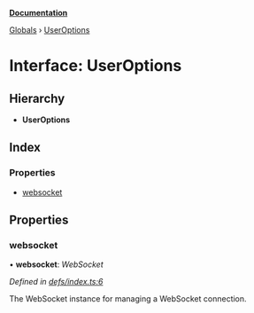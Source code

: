 **[Documentation](../README.md)**

[Globals](../README.md) › [UserOptions](useroptions.md)

# Interface: UserOptions

## Hierarchy

* **UserOptions**

## Index

### Properties

* [websocket](useroptions.md#websocket)

## Properties

###  websocket

• **websocket**: *WebSocket*

*Defined in [defs/index.ts:6](https://github.com/badbatch/graphql-box/blob/2d19c63/packages/websocket-manager/src/defs/index.ts#L6)*

The WebSocket instance for managing a
WebSocket connection.